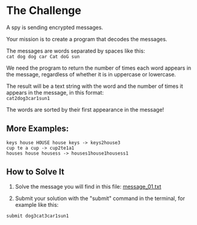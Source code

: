 # The Challenge

A spy is sending encrypted messages.

Your mission is to create a program that decodes the messages.

The messages are words separated by spaces like this:  
`cat dog dog car Cat doG sun`

We need the program to return the number of times each word appears in the message, regardless of whether it is in uppercase or lowercase.

The result will be a text string with the word and the number of times it appears in the message, in this format:  
`cat2dog3car1sun1`

The words are sorted by their first appearance in the message!

## More Examples:

```
keys house HOUSE house keys -> keys2house3
cup te a cup -> cup2te1a1
houses house housess -> houses1house1housess1
```

## How to Solve It

1. Solve the message you will find in this file: [message_01.txt](https://codember.dev/data/message_01.txt)

2. Submit your solution with the "submit" command in the terminal, for example like this:

```
submit dog3cat3car1sun1
```
